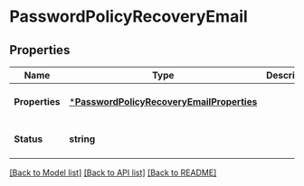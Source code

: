 # PasswordPolicyRecoveryEmail

## Properties
Name | Type | Description | Notes
------------ | ------------- | ------------- | -------------
**Properties** | [***PasswordPolicyRecoveryEmailProperties**](PasswordPolicyRecoveryEmailProperties.md) |  | [optional] [default to null]
**Status** | **string** |  | [optional] [default to null]

[[Back to Model list]](../README.md#documentation-for-models) [[Back to API list]](../README.md#documentation-for-api-endpoints) [[Back to README]](../README.md)

